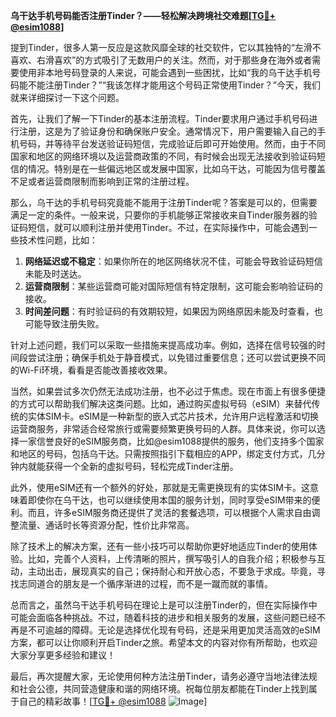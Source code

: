 **乌干达手机号码能否注册Tinder？——轻松解决跨境社交难题[[TG💪+ @esim1088](https://t.me/s/esim1088)]**

提到Tinder，很多人第一反应是这款风靡全球的社交软件，它以其独特的“左滑不喜欢、右滑喜欢”的方式吸引了无数用户的关注。然而，对于那些身在海外或者需要使用非本地号码登录的人来说，可能会遇到一些困扰，比如“我的乌干达手机号码能不能注册Tinder？”“我该怎样才能用这个号码正常使用Tinder？”今天，我们就来详细探讨一下这个问题。

首先，让我们了解一下Tinder的基本注册流程。Tinder要求用户通过手机号码进行注册，这是为了验证身份和确保账户安全。通常情况下，用户需要输入自己的手机号码，并等待平台发送验证码短信，完成验证后即可开始使用。然而，由于不同国家和地区的网络环境以及运营商政策的不同，有时候会出现无法接收到验证码短信的情况。特别是在一些偏远地区或发展中国家，比如乌干达，可能因为信号覆盖不足或者运营商限制而影响到正常的注册过程。

那么，乌干达的手机号码究竟能不能用于注册Tinder呢？答案是可以的，但需要满足一定的条件。一般来说，只要你的手机能够正常接收来自Tinder服务器的验证码短信，就可以顺利注册并使用Tinder。不过，在实际操作中，可能会遇到一些技术性问题，比如：

1. **网络延迟或不稳定**：如果你所在的地区网络状况不佳，可能会导致验证码短信未能及时送达。
2. **运营商限制**：某些运营商可能对国际短信有特定限制，这可能会影响验证码的接收。
3. **时间差问题**：有时验证码的有效期较短，如果因为网络原因未能及时查看，也可能导致注册失败。

针对上述问题，我们可以采取一些措施来提高成功率。例如，选择在信号较强的时间段尝试注册；确保手机处于静音模式，以免错过重要信息；还可以尝试更换不同的Wi-Fi环境，看看是否能改善接收效果。

当然，如果尝试多次仍然无法成功注册，也不必过于焦虑。现在市面上有很多便捷的方式可以帮助我们解决这类问题。比如，通过购买虚拟号码（eSIM）来替代传统的实体SIM卡。eSIM是一种新型的嵌入式芯片技术，允许用户远程激活和切换运营商服务，非常适合经常旅行或需要频繁更换号码的人群。具体来说，你可以选择一家信誉良好的eSIM服务商，比如@esim1088提供的服务，他们支持多个国家和地区的号码，包括乌干达。只需按照指引下载相应的APP，绑定支付方式，几分钟内就能获得一个全新的虚拟号码，轻松完成Tinder注册。

此外，使用eSIM还有一个额外的好处，那就是无需更换现有的实体SIM卡。这意味着即使你在乌干达，也可以继续使用本国的服务计划，同时享受eSIM带来的便利。而且，许多eSIM服务商还提供了灵活的套餐选项，可以根据个人需求自由调整流量、通话时长等资源分配，性价比非常高。

除了技术上的解决方案，还有一些小技巧可以帮助你更好地适应Tinder的使用体验。比如，完善个人资料，上传清晰的照片，撰写吸引人的自我介绍；积极参与互动，主动出击，展现真实的自己；保持耐心和开放心态，不要急于求成。毕竟，寻找志同道合的朋友是一个循序渐进的过程，而不是一蹴而就的事情。

总而言之，虽然乌干达手机号码在理论上是可以注册Tinder的，但在实际操作中可能会面临各种挑战。不过，随着科技的进步和相关服务的发展，这些问题已经不再是不可逾越的障碍。无论是选择优化现有号码，还是采用更加灵活高效的eSIM方案，都可以让你顺利开启Tinder之旅。希望本文的内容对你有所帮助，也欢迎大家分享更多经验和建议！

最后，再次提醒大家，无论使用何种方法注册Tinder，请务必遵守当地法律法规和社会公德，共同营造健康和谐的网络环境。祝每位朋友都能在Tinder上找到属于自己的精彩故事！[[TG💪+ @esim1088](https://t.me/s/esim1088) ![Image](https://i.postimg.cc/4NQfJmqS/Snipaste-2025-05-13-00-14-12.png)]